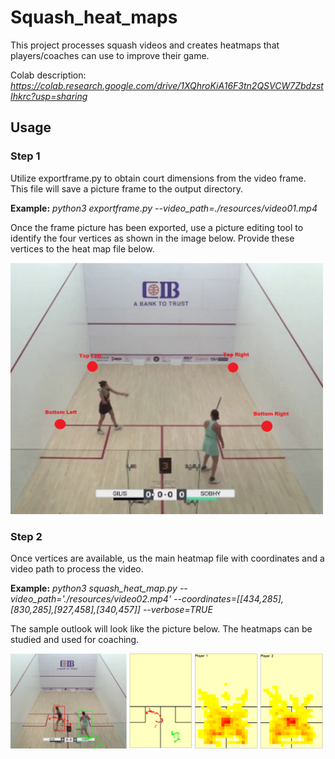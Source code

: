 # Squash_heat_maps
This project processes squash videos and creates heatmaps that players/coaches can use to improve their game. 

Colab description: *https://colab.research.google.com/drive/1XQhroKiA16F3tn2QSVCW7ZbdzstIhkrc?usp=sharing*

## Usage
### Step 1
Utilize exportframe.py to obtain court dimensions from the video frame. This file will save a picture frame to the output directory. 

**Example:** *python3 exportframe.py --video_path=./resources/video01.mp4*

Once the frame picture has been exported, use a picture editing tool to identify the four vertices as shown in the image below. Provide these vertices to the heat map file below. 

<img src="resources/images/vertex_identification.png" width="500">

### Step 2
Once vertices are available, us the main heatmap file with coordinates and a video path to process the video. 

**Example:** *python3 squash_heat_map.py --video_path='./resources/video02.mp4' --coordinates=[[434,285],[830,285],[927,458],[340,457]] --verbose=TRUE*

The sample outlook will look like the picture below. The heatmaps can be studied and used for coaching. 

<img src="resources/images/sample_output.png" width="500">
